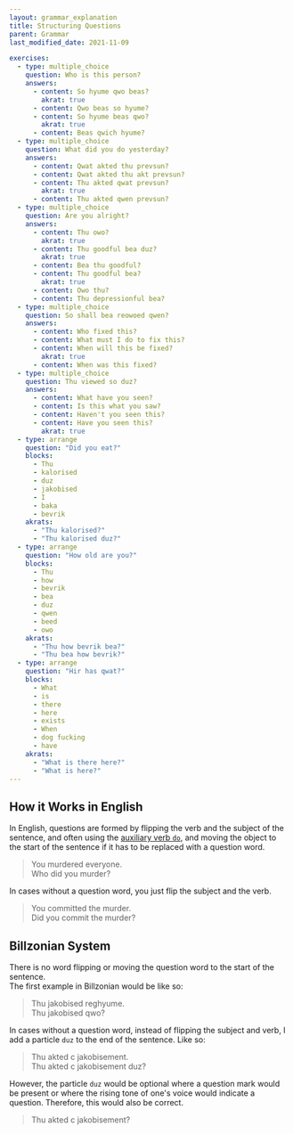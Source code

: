 ```yaml
---
layout: grammar_explanation
title: Structuring Questions
parent: Grammar
last_modified_date: 2021-11-09

exercises:
  - type: multiple_choice
    question: Who is this person?
    answers:
      - content: So hyume qwo beas?
        akrat: true
      - content: Qwo beas so hyume?
      - content: So hyume beas qwo?
        akrat: true
      - content: Beas qwich hyume?
  - type: multiple_choice
    question: What did you do yesterday?
    answers:
      - content: Qwat akted thu prevsun?
      - content: Qwat akted thu akt prevsun?
      - content: Thu akted qwat prevsun?
        akrat: true
      - content: Thu akted qwen prevsun?
  - type: multiple_choice
    question: Are you alright?
    answers:
      - content: Thu owo?
        akrat: true
      - content: Thu goodful bea duz?
        akrat: true
      - content: Bea thu goodful?
      - content: Thu goodful bea?
        akrat: true
      - content: Owo thu?
      - content: Thu depressionful bea?
  - type: multiple_choice
    question: So shall bea reowoed qwen?
    answers:
      - content: Who fixed this?
      - content: What must I do to fix this?
      - content: When will this be fixed?
        akrat: true
      - content: When was this fixed?
  - type: multiple_choice
    question: Thu viewed so duz?
    answers:
      - content: What have you seen?
      - content: Is this what you saw?
      - content: Haven't you seen this?
      - content: Have you seen this?
        akrat: true
  - type: arrange
    question: "Did you eat?"
    blocks:
      - Thu
      - kalorised
      - duz
      - jakobised
      - I
      - baka
      - bevrik
    akrats:
      - "Thu kalorised?"
      - "Thu kalorised duz?"
  - type: arrange
    question: "How old are you?"
    blocks:
      - Thu
      - how
      - bevrik
      - bea
      - duz
      - qwen
      - beed
      - owo
    akrats:
      - "Thu how bevrik bea?"
      - "Thu bea how bevrik?"
  - type: arrange
    question: "Hir has qwat?"
    blocks:
      - What
      - is
      - there
      - here
      - exists
      - When
      - dog fucking
      - have
    akrats:
      - "What is there here?"
      - "What is here?"
---
```


## How it Works in English
In English, questions are formed by flipping the verb and the subject of the sentence, and often
using the [auxiliary verb `do`](https://en.wikipedia.org/wiki/Do-support),
and moving the object to the start of the sentence if it has to be replaced with a question word.
> You murdered everyone.  
> Who did you murder?

In cases without a question word, you just flip the subject and the verb.
> You committed the murder.  
> Did you commit the murder?

## Billzonian System
There is no word flipping or moving the question word to the start of the sentence.  
The first example in Billzonian would be like so:
> Thu jakobised reghyume.  
> Thu jakobised qwo?

In cases without a question word, instead of flipping the subject and verb, I add a particle `duz` to the end of the sentence.
Like so:
> Thu akted c jakobisement.  
> Thu akted c jakobisement duz?

However, the particle `duz` would be optional where a question mark would be
present or where the rising tone of one's voice would indicate a question.
Therefore, this would also be correct.
> Thu akted c jakobisement?